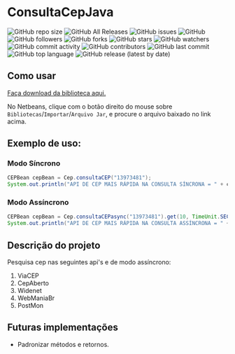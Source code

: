 # ConsultaCepJava

![GitHub repo size](https://img.shields.io/github/repo-size/mckatoo/consultaCepJava)
![GitHub All Releases](https://img.shields.io/github/downloads/mckatoo/consultaCepJava/total)
![GitHub issues](https://img.shields.io/github/issues/mckatoo/consultaCepJava)
![GitHub](https://img.shields.io/github/license/mckatoo/consultaCepJava)
![GitHub followers](https://img.shields.io/github/followers/mckatoo)
![GitHub forks](https://img.shields.io/github/forks/mckatoo/consultacepjava)
![GitHub stars](https://img.shields.io/github/stars/mckatoo/consultacepjava)
![GitHub watchers](https://img.shields.io/github/watchers/mckatoo/consultacepjava)
![GitHub commit activity](https://img.shields.io/github/commit-activity/m/mckatoo/consultacepjava)
![GitHub contributors](https://img.shields.io/github/contributors/mckatoo/consultacepjava)
![GitHub last commit](https://img.shields.io/github/last-commit/mckatoo/consultacepjava)
![GitHub top language](https://img.shields.io/github/languages/top/mckatoo/consultacepjava)
![GitHub release (latest by date)](https://img.shields.io/github/v/release/mckatoo/consultacepjava)

## Como usar
[Faça download da biblioteca aqui.](https://github.com/mckatoo/consultaCepJava/blob/master/store/ConsultaCEP.jar)

No Netbeans, clique com o botão direito do mouse sobre `Bibliotecas`/`Importar`/`Arquivo Jar`, e procure o arquivo baixado no link acima.

## Exemplo de uso:

### Modo Síncrono
```java
CEPBean cepBean = Cep.consultaCEP("13973481");
System.out.println("API DE CEP MAIS RÁPIDA NA CONSULTA SÍNCRONA = " + cepBean.getApi());
```

### Modo Assíncrono
```java
CEPBean cepBean = Cep.consultaCEPasync("13973481").get(10, TimeUnit.SECONDS);
System.out.println("API DE CEP MAIS RÁPIDA NA CONSULTA ASSÍNCRONA = " + cepBean.getApi());
```

## Descrição do projeto
Pesquisa cep nas seguintes api's e de modo assíncrono:
 1. ViaCEP
 2. CepAberto
 3. Widenet
 4. WebManiaBr
 5. PostMon
 
## Futuras implementações
- Padronizar métodos e retornos.

